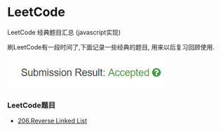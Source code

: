# LeetCode
LeetCode 经典题目汇总 (javascript实现)

刷LeetCode有一段时间了,下面记录一些经典的题目, 用来以后复习回顾使用.

![Alt text](./img/accepted.png)

### LeetCode题目
- [206.Reverse Linked List]('./LeetCode/206.ReverseLinkedList.js')